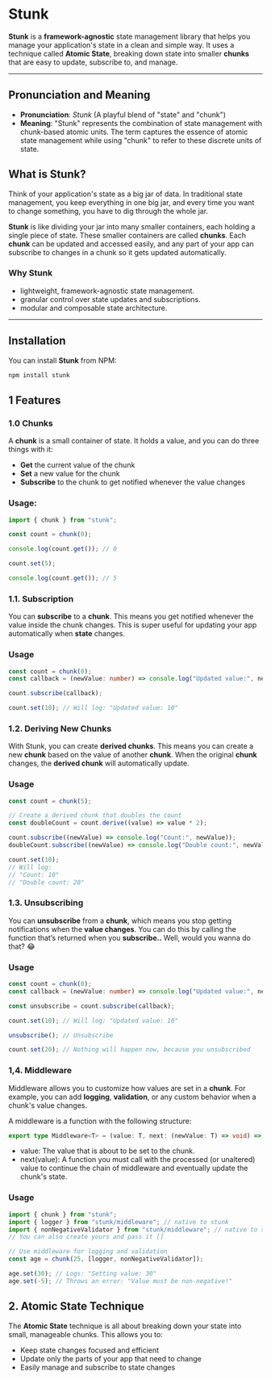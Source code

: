 # Stunk

**Stunk** is a **framework-agnostic** state management library that helps you manage your application's state in a clean and simple way. It uses a technique called **Atomic State**, breaking down state into smaller **chunks** that are easy to update, subscribe to, and manage.

---

## Pronunciation and Meaning

- **Pronunciation**: _Stunk_ (A playful blend of "state" and "chunk")
- **Meaning**: "Stunk" represents the combination of state management with chunk-based atomic units. The term captures the essence of atomic state management while using "chunk" to refer to these discrete units of state.

## What is Stunk?

Think of your application's state as a big jar of data. In traditional state management, you keep everything in one big jar, and every time you want to change something, you have to dig through the whole jar.

**Stunk** is like dividing your jar into many smaller containers, each holding a single piece of state. These smaller containers are called **chunks**. Each **chunk** can be updated and accessed easily, and any part of your app can subscribe to changes in a chunk so it gets updated automatically.

### Why Stunk

- lightweight, framework-agnostic state management.
- granular control over state updates and subscriptions.
- modular and composable state architecture.

---

## Installation

You can install **Stunk** from NPM:

```bash
npm install stunk
```

## 1 Features

### 1.0 **Chunks**

A **chunk** is a small container of state. It holds a value, and you can do three things with it:

- **Get** the current value of the chunk
- **Set** a new value for the chunk
- **Subscribe** to the chunk to get notified whenever the value changes

### Usage:

```ts
import { chunk } from "stunk";

const count = chunk(0);

console.log(count.get()); // 0

count.set(5);

console.log(count.get()); // 5
```

### 1.1. **Subscription**

You can **subscribe** to a **chunk**. This means you get notified whenever the value inside the chunk changes. This is super useful for updating your app automatically when **state** changes.

### Usage

```ts
const count = chunk(0);
const callback = (newValue: number) => console.log("Updated value:", newValue);

count.subscribe(callback);

count.set(10); // Will log: "Updated value: 10"
```

### 1.2. **Deriving New Chunks**

With Stunk, you can create **derived chunks**. This means you can create a new **chunk** based on the value of another **chunk**. When the original **chunk** changes, the **derived chunk** will automatically update.

### Usage

```ts
const count = chunk(5);

// Create a derived chunk that doubles the count
const doubleCount = count.derive((value) => value * 2);

count.subscribe((newValue) => console.log("Count:", newValue));
doubleCount.subscribe((newValue) => console.log("Double count:", newValue));

count.set(10);
// Will log:
// "Count: 10"
// "Double count: 20"
```

### 1.3. **Unsubscribing**

You can **unsubscribe** from a **chunk**, which means you stop getting notifications when the **value changes**. You can do this by calling the function that’s returned when you **subscribe..** Well, would you wanna do that? 😂

### Usage

```ts
const count = chunk(0);
const callback = (newValue: number) => console.log("Updated value:", newValue);

const unsubscribe = count.subscribe(callback);

count.set(10); // Will log: "Updated value: 10"

unsubscribe(); // Unsubscribe

count.set(20); // Nothing will happen now, because you unsubscribed
```

### 1,4. Middleware

Middleware allows you to customize how values are set in a **chunk**. For example, you can add **logging**, **validation**, or any custom behavior when a chunk's value changes.

A middleware is a function with the following structure:

```ts
export type Middleware<T> = (value: T, next: (newValue: T) => void) => void;
```

- value: The value that is about to be set to the chunk.
- next(value): A function you must call with the processed (or unaltered) value to continue the chain of middleware and eventually update the chunk's state.

### Usage

```ts
import { chunk } from "stunk";
import { logger } from "stunk/middleware"; // native to stunk
import { nonNegativeValidator } from "stunk/middleware"; // native to stunk
// You can also create yours and pass it []

// Use middleware for logging and validation
const age = chunk(25, [logger, nonNegativeValidator]);

age.set(30); // Logs: "Setting value: 30"
age.set(-5); // Throws an error: "Value must be non-negative!"
```

## 2. **Atomic State Technique**

The **Atomic State** technique is all about breaking down your state into small, manageable chunks. This allows you to:

- Keep state changes focused and efficient
- Update only the parts of your app that need to change
- Easily manage and subscribe to state changes
